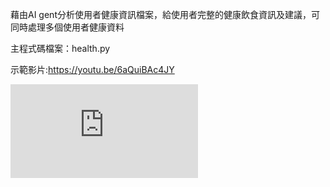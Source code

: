 藉由AI gent分析使用者健康資訊檔案，給使用者完整的健康飲食資訊及建議，可同時處理多個使用者健康資料

主程式碼檔案：health.py

示範影片:https://youtu.be/6aQuiBAc4JY

![image](https://github.com/guanyu1127/Data/blob/main/Hw1/AI%20Agent%E6%9E%B6%E6%A7%8B%E5%9C%96.pdf)

